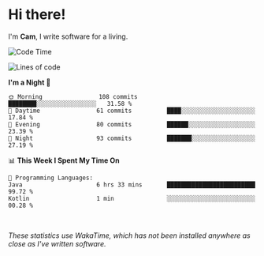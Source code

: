 # Hi there!
I'm **Cam**, I write software for a living.

<!--START_SECTION:waka-->
![Code Time](http://img.shields.io/badge/Code%20Time-419%20hrs%2026%20mins-blue)

![Lines of code](https://img.shields.io/badge/From%20Hello%20World%20I%27ve%20Written-99.1%20thousand%20lines%20of%20code-blue)

**I'm a Night 🦉** 

```text
🌞 Morning                108 commits         ████████░░░░░░░░░░░░░░░░░   31.58 % 
🌆 Daytime                61 commits          ████░░░░░░░░░░░░░░░░░░░░░   17.84 % 
🌃 Evening                80 commits          ██████░░░░░░░░░░░░░░░░░░░   23.39 % 
🌙 Night                  93 commits          ███████░░░░░░░░░░░░░░░░░░   27.19 % 
```


📊 **This Week I Spent My Time On** 

```text
💬 Programming Languages: 
Java                     6 hrs 33 mins       █████████████████████████   99.72 % 
Kotlin                   1 min               ░░░░░░░░░░░░░░░░░░░░░░░░░   00.28 % 
```


<!--END_SECTION:waka-->

<br>

_These statistics use WakaTime, which has not been installed anywhere as close as I've written software._
